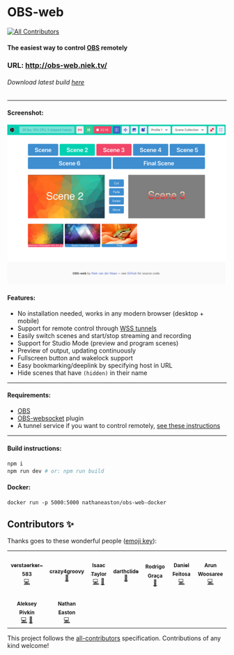 # OBS-web

<!-- ALL-CONTRIBUTORS-BADGE:START - Do not remove or modify this section -->
[![All Contributors](https://img.shields.io/badge/all_contributors-9-orange.svg?style=flat-square)](#contributors-)
<!-- ALL-CONTRIBUTORS-BADGE:END -->

#### The easiest way to control [OBS](https://obsproject.com/) remotely

### **URL: http://obs-web.niek.tv/**

###### Download latest build [here](https://github.com/Niek/obs-web/archive/gh-pages.zip)

---

#### Screenshot:

![Screenshot of OBS-web](.github/screenshot.png)

#### Features:

- No installation needed, works in any modern browser (desktop + mobile)
- Support for remote control through [WSS tunnels](https://github.com/Palakis/obs-websocket/blob/4.x-current/SSL-TUNNELLING.md)
- Easily switch scenes and start/stop streaming and recording
- Support for Studio Mode (preview and program scenes)
- Preview of output, updating continuously
- Fullscreen button and wakelock support
- Easy bookmarking/deeplink by specifying host in URL
- Hide scenes that have `(hidden)` in their name

---

#### Requirements:

- [OBS](https://obsproject.com/)
- [OBS-websocket](https://github.com/Palakis/obs-websocket/releases) plugin
- A tunnel service if you want to control remotely, [see these instructions](https://github.com/Palakis/obs-websocket/blob/4.x-current/SSL-TUNNELLING.md)

---

#### Build instructions:

```bash
npm i
npm run dev # or: npm run build
```
#### Docker:
```
docker run -p 5000:5000 nathaneaston/obs-web-docker
```
## Contributors ✨

Thanks goes to these wonderful people ([emoji key](https://allcontributors.org/docs/en/emoji-key)):

<!-- ALL-CONTRIBUTORS-LIST:START - Do not remove or modify this section -->
<!-- prettier-ignore-start -->
<!-- markdownlint-disable -->
<table>
  <tr>
    <td align="center"><a href="https://github.com/verstaerker-583"><img src="https://avatars2.githubusercontent.com/u/40574338?v=4?s=100" width="100px;" alt=""/><br /><sub><b>verstaerker-583</b></sub></a><br /><a href="https://github.com/Niek/obs-web/commits?author=verstaerker-583" title="Code">💻</a></td>
    <td align="center"><a href="http://crazy4groovy.blogspot.ca"><img src="https://avatars0.githubusercontent.com/u/1110812?v=4?s=100" width="100px;" alt=""/><br /><sub><b>crazy4groovy</b></sub></a><br /><a href="https://github.com/Niek/obs-web/issues?q=author%3Acrazy4groovy" title="Bug reports">🐛</a></td>
    <td align="center"><a href="https://github.com/isctylr"><img src="https://avatars0.githubusercontent.com/u/24595776?v=4?s=100" width="100px;" alt=""/><br /><sub><b>Isaac Taylor</b></sub></a><br /><a href="https://github.com/Niek/obs-web/commits?author=isctylr" title="Code">💻</a> <a href="#ideas-isctylr" title="Ideas, Planning, & Feedback">🤔</a></td>
    <td align="center"><a href="https://github.com/darthclide"><img src="https://avatars1.githubusercontent.com/u/46735828?v=4?s=100" width="100px;" alt=""/><br /><sub><b>darthclide</b></sub></a><br /><a href="https://github.com/Niek/obs-web/issues?q=author%3Adarthclide" title="Bug reports">🐛</a></td>
    <td align="center"><a href="https://blog.rodrigograca.com/"><img src="https://avatars2.githubusercontent.com/u/1134310?v=4?s=100" width="100px;" alt=""/><br /><sub><b>Rodrigo Graça</b></sub></a><br /><a href="https://github.com/Niek/obs-web/commits?author=rodrigograca31" title="Documentation">📖</a></td>
    <td align="center"><a href="https://github.com/feitosa-daniel"><img src="https://avatars2.githubusercontent.com/u/1847734?v=4?s=100" width="100px;" alt=""/><br /><sub><b>Daniel Feitosa</b></sub></a><br /><a href="https://github.com/Niek/obs-web/commits?author=feitosa-daniel" title="Code">💻</a></td>
    <td align="center"><a href="http://linkedin.com/in/arun-woosaree"><img src="https://avatars1.githubusercontent.com/u/8227297?v=4?s=100" width="100px;" alt=""/><br /><sub><b>Arun Woosaree</b></sub></a><br /><a href="https://github.com/Niek/obs-web/commits?author=Arunscape" title="Code">💻</a></td>
  </tr>
  <tr>
    <td align="center"><a href="https://avil13.com"><img src="https://avatars3.githubusercontent.com/u/1606172?v=4?s=100" width="100px;" alt=""/><br /><sub><b>Aleksey Pivkin</b></sub></a><br /><a href="https://github.com/Niek/obs-web/commits?author=avil13" title="Code">💻</a> <a href="#ideas-avil13" title="Ideas, Planning, & Feedback">🤔</a></td>
    <td align="center"><a href="http://www.nathaneaston.com/"><img src="https://avatars.githubusercontent.com/u/10368650?v=4?s=100" width="100px;" alt=""/><br /><sub><b>Nathan Easton</b></sub></a><br /><a href="https://github.com/Niek/obs-web/commits?author=ndragon798" title="Code">💻</a></td>
  </tr>
</table>

<!-- markdownlint-restore -->
<!-- prettier-ignore-end -->

<!-- ALL-CONTRIBUTORS-LIST:END -->

This project follows the [all-contributors](https://github.com/all-contributors/all-contributors) specification. Contributions of any kind welcome!
